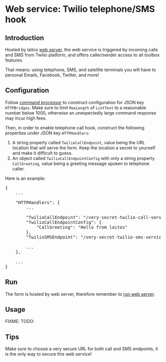 # Web service: Twilio telephone/SMS hook

## Introduction
Hosted by laitos [web server](https://github.com/HouzuoGuo/laitos/wiki/Daemon:-web-server), the web service is triggered
by incoming calls and SMS from Twilio platform, and offers caller/sender access to all toolbox features.

That means: using telephone, SMS, and satellite terminals you will have to personal Emails, Facebook, Twitter, and more!

## Configuration
Follow [command processor](https://github.com/HouzuoGuo/laitos/wiki/Command-processor) to construct configuration for
JSON key `HTTPBridges`. Make sure to limit `MaxLength` of `LintText` to a reasonable number below 1000, otherwise an
unexpectedly large command response may incur high fees.

Then, in order to enable telephone call hook, construct the following properties under JSON key `HTTPHandlers`:
1. A string property called `TwilioCallEndpoint`, value being the URL location that will serve the form. Keep the
   location a secret to yourself and make it difficult to guess.
2. An object called `TwilioCallEndpointConfig` with only a string property `CallGreeting`, value being a greeting
   message spoken to telephone caller.

Here is an example:
<pre>
{
    ...

    "HTTPHandlers": {
        ...

        "TwilioCallEndpoint": "/very-secret-twilio-call-service",
        "TwilioCallEndpointConfig": {
            "CallGreeting": "Hello from laitos"
        },
        "TwilioSMSEndpoint": "/very-secret-twilio-sms-service",

        ...
    },

    ...
}
</pre>

## Run
The form is hosted by web server, therefore remember to [run web server](https://github.com/HouzuoGuo/laitos/wiki/Daemon:-web-server#run).

## Usage
FIXME: TODO:

## Tips
Make sure to choose a very secure URL for both call and SMS endpoints, it is the only way to secure this web service!